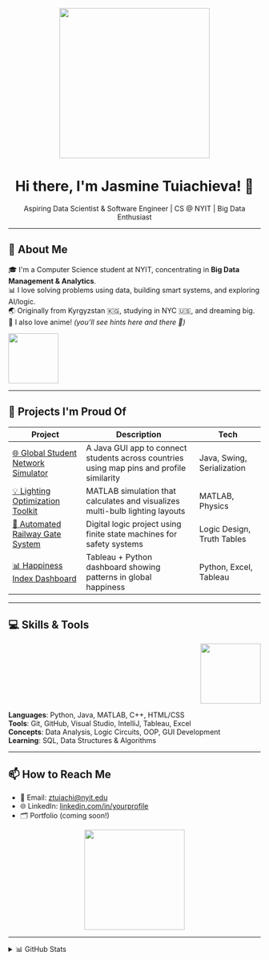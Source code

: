 <!-- Anime GIF header (optional welcome animation) -->
<p align="center">
  <img src="https://media.giphy.com/media/ASd0Ukj0y3qMM/giphy.gif" width="300"/>
</p>

<h1 align="center">Hi there, I'm Jasmine Tuiachieva! 🌸</h1>

<p align="center">
  Aspiring Data Scientist & Software Engineer | CS @ NYIT | Big Data Enthusiast
</p>

---

## 🧠 About Me

🎓 I'm a Computer Science student at NYIT, concentrating in **Big Data Management & Analytics**.  
📊 I love solving problems using data, building smart systems, and exploring AI/logic.  
🌏 Originally from Kyrgyzstan 🇰🇬, studying in NYC 🇺🇸, and dreaming big.  
💖 I also love anime! *(you’ll see hints here and there 👀)*

<!-- Cute anime sticker under "About Me" -->
<p align="left">
  <img src="https://media.giphy.com/media/vQGQVYydbCdmD1rn1z/giphy.gif" width="100"/>
</p>

---

## 💼 Projects I'm Proud Of

| Project | Description | Tech |
|--------|-------------|------|
| [🌐 Global Student Network Simulator](https://github.com/TRGGB2/GlobalStudentNetworkSimulator) | A Java GUI app to connect students across countries using map pins and profile similarity | Java, Swing, Serialization |
| [💡 Lighting Optimization Toolkit](https://github.com/YOUR-REPO-HERE) | MATLAB simulation that calculates and visualizes multi-bulb lighting layouts | MATLAB, Physics |
| [🚦 Automated Railway Gate System](https://github.com/YOUR-REPO-HERE) | Digital logic project using finite state machines for safety systems | Logic Design, Truth Tables |
| [📊 Happiness Index Dashboard](https://github.com/YOUR-REPO-HERE) | Tableau + Python dashboard showing patterns in global happiness | Python, Excel, Tableau |

---

## 💻 Skills & Tools

<!-- Optional animated skill GIF -->
<p align="right">
  <img src="https://media.giphy.com/media/QNFhOolVeCzPQ2Mx85/giphy.gif" width="120"/>
</p>

**Languages**: Python, Java, MATLAB, C++, HTML/CSS  
**Tools**: Git, GitHub, Visual Studio, IntelliJ, Tableau, Excel  
**Concepts**: Data Analysis, Logic Circuits, OOP, GUI Development  
**Learning**: SQL, Data Structures & Algorithms

---

## 📫 How to Reach Me

- 📧 Email: [ztuiachi@nyit.edu](mailto:ztuiachi@nyit.edu)  
- 🌐 LinkedIn: [linkedin.com/in/yourprofile](https://linkedin.com/in/yourprofile)  
- 🗂 Portfolio (coming soon!)

<!-- Chill anime footer -->
<p align="center">
  <img src="https://media.giphy.com/media/TxVh4cHdhIHlS/giphy.gif" width="200"/>
</p>

---

<!-- GitHub stats section (optional) -->
<details>
  <summary>📊 GitHub Stats</summary>
  <br/>
  <img src="https://github-readme-stats.vercel.app/api?username=mikaisloyal&show_icons=true&theme=tokyonight"/>
</details>

